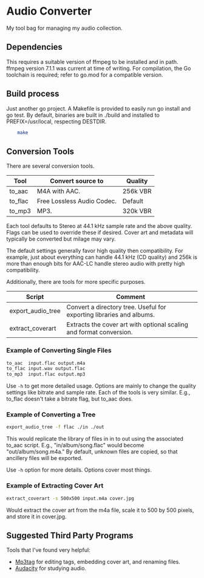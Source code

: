 # Audio Converter

My tool bag for managing my audio collection.

## Dependencies

This requires a suitable version of ffmpeg to be installed and in path. ffmpeg
version 7.1.1 was current at time of writing. For compilation, the Go toolchain
is required; refer to go.mod for a compatible version.

## Build process

Just another go project. A Makefile is provided to easily run go install and go
test. By default, binaries are built in ./build and installed to
PREFIX=/usr/local, respecting DESTDIR.

```sh
    make
```

## Conversion Tools

There are several conversion tools.

| Tool     | Convert source to | Quality |
| -------- | - | - |
| to_aac   | M4A with AAC. | 256k VBR |
| to_flac  | Free Lossless Audio Codec. | Default |
| to_mp3   | MP3. | 320k VBR |

Each tool defaults to Stereo at 44.1 kHz sample rate and the above quality.
Flags can be used to override these if desired. Cover art and metadata will
typically be converted but milage may vary.

The default settings generally favor high quality then compatibility. For
example, just about everything can handle 44.1 kHz (CD quality) and 256k is more
than enough bits for AAC-LC handle stereo audio with pretty high compatibility.

Additionally, there are tools for more specific purposes.

| Script  | Comment |
| ------- | ------- |
| export_audio_tree | Convert a directory tree. Useful for exporting libraries and albums. |
| extract_coverart  | Extracts the cover art with optional scaling and format conversion. |


### Example of Converting Single Files

```sh
to_aac  input.flac output.m4a
to_flac input.wav output.flac
to_mp3  input.flac output.mp3
```

Use `-h` to get more detailed usage. Options are mainly to change the quality
settings like bitrate and sample rate. Each of the tools is very similar. E.g.,
to_flac doesn't take a bitrate flag, but to_aac does.

### Example of Converting a Tree

```sh
export_audio_tree -f flac ./in ./out
```

This would replicate the library of files in in to out using the associated
to_aac script. E.g., "in/album/song.flac" would become "out/album/song.m4a." By
default, unknown files are copied, so that ancillery files will be exported.

Use `-h` option for more details. Options cover most things.

### Example of Extracting Cover Art

```sh
extract_coverart -s 500x500 input.m4a cover.jpg
```

Would extract the cover art from the m4a file, scale it to 500 by 500 pixels, and store it in cover.jpg.

## Suggested Third Party Programs

Tools that I've found very helpful:

- [Mp3tag](https://mp3tag.app) for editing tags, embedding cover art, and renaming files.
- [Audacity](https://www.audacityteam.org) for studying audio.
